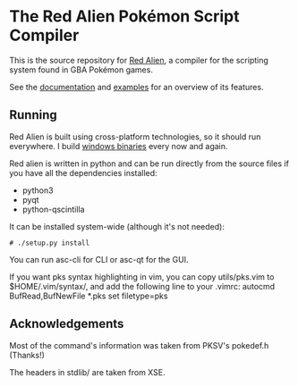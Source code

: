 # The Red Alien Pokémon Script Compiler

This is the source repository for [Red Alien], a
compiler for the scripting system found in GBA Pokémon games.

See the [documentation] and [examples] for an overview of its
features.

[Red Alien]: http://www.cosarara.me/redalien/
[documentation]: http://www.cosarara.me/redalien/#docs
[examples]: examples/

## Running

Red Alien is built using cross-platform technologies, so it should run
everywhere. I build [windows binaries] every now and again.

[windows binaries]: http://www.cosarara.me/redalien/#windows

Red alien is written in python and can be run directly from the
source files if you have all the dependencies installed:

* python3
* pyqt
* python-qscintilla

It can be installed system-wide (although it's not needed):

    # ./setup.py install

You can run asc-cli for CLI or asc-qt for the GUI.

If you want pks syntax highlighting in vim, you can copy utils/pks.vim to
$HOME/.vim/syntax/, and add the following line to your .vimrc:
autocmd BufRead,BufNewFile *.pks set filetype=pks

## Acknowledgements

Most of the command's information was taken from PKSV's pokedef.h (Thanks!)

The headers in stdlib/ are taken from XSE.

